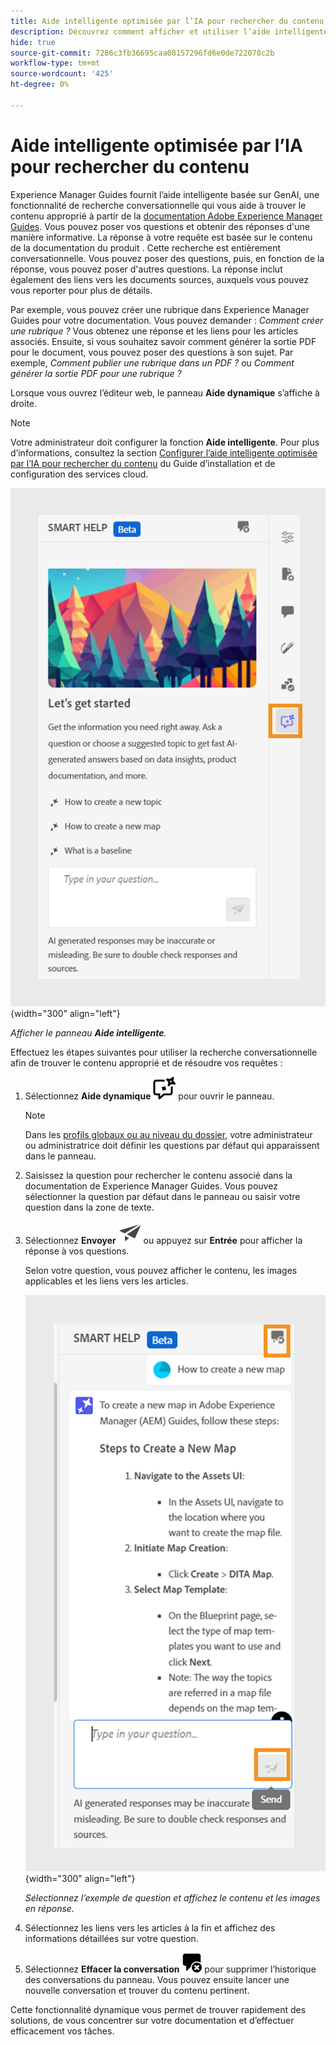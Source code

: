 ```yaml
---
title: Aide intelligente optimisée par l’IA pour rechercher du contenu
description: Découvrez comment afficher et utiliser l’aide intelligente optimisée par l’IA dans l’éditeur web.
hide: true
source-git-commit: 7286c3fb36695caa08157296fd6e0de722078c2b
workflow-type: tm+mt
source-wordcount: '425'
ht-degree: 0%

---
```


# Aide intelligente optimisée par l’IA pour rechercher du contenu



Experience Manager Guides fournit l’aide intelligente basée sur GenAI, une fonctionnalité de recherche conversationnelle qui vous aide à trouver le contenu approprié à partir de la [documentation Adobe Experience Manager Guides](https://experienceleague.adobe.com/fr/docs/experience-manager-guides/using/overview).
Vous pouvez poser vos questions et obtenir des réponses d&#39;une manière informative. La réponse à votre requête est basée sur le contenu de la documentation du produit . Cette recherche est entièrement conversationnelle. Vous pouvez poser des questions, puis, en fonction de la réponse, vous pouvez poser d&#39;autres questions. La réponse inclut également des liens vers les documents sources, auxquels vous pouvez vous reporter pour plus de détails.

Par exemple, vous pouvez créer une rubrique dans Experience Manager Guides pour votre documentation. Vous pouvez demander : *Comment créer une rubrique ?* Vous obtenez une réponse et les liens pour les articles associés. Ensuite, si vous souhaitez savoir comment générer la sortie PDF pour le document, vous pouvez poser des questions à son sujet. Par exemple, *Comment publier une rubrique dans un PDF ?* ou *Comment générer la sortie PDF pour une rubrique ?*



Lorsque vous ouvrez l’éditeur web, le panneau **Aide dynamique** s’affiche à droite.



>[!NOTE]
>
> Votre administrateur doit configurer la fonction **Aide intelligente**. Pour plus d’informations, consultez la section [Configurer l’aide intelligente optimisée par l’IA pour rechercher du contenu](/help/product-guide/cs-install-guide/conf-smart-help.md) du Guide d’installation et de configuration des services cloud.

![Panneau d’aide dynamique](images/smart-help-panel.png){width="300" align="left"}

*Afficher le panneau **Aide intelligente**.*

Effectuez les étapes suivantes pour utiliser la recherche conversationnelle afin de trouver le contenu approprié et de résoudre vos requêtes :

1. Sélectionnez **Aide dynamique** ![Icône Aide dynamique](images/smart-help-icon.svg) pour ouvrir le panneau.



   >[!NOTE]
   >
   > Dans les [profils globaux ou au niveau du dossier](/help/product-guide/cs-install-guide/conf-folder-level.md#conf-ai-guides-assistant), votre administrateur ou administratrice doit définir les questions par défaut qui apparaissent dans le panneau.

1. Saisissez la question pour rechercher le contenu associé dans la documentation de Experience Manager Guides. Vous pouvez sélectionner la question par défaut dans le panneau ou saisir votre question dans la zone de texte.

1. Sélectionnez **Envoyer** ![Icône Envoyer](images/send-icon.svg) ou appuyez sur **Entrée** pour afficher la réponse à vos questions.

   Selon votre question, vous pouvez afficher le contenu, les images applicables et les liens vers les articles.

   ![Réponse du panneau Aide intelligente](images/smart-help-panel-response.png){width="300" align="left"}


   *Sélectionnez l’exemple de question et affichez le contenu et les images en réponse.*





1. Sélectionnez les liens vers les articles à la fin et affichez des informations détaillées sur votre question.


1. Sélectionnez **Effacer la conversation** ![effacer la conversation](images/clear-conversation-icon.svg) pour supprimer l’historique des conversations du panneau. Vous pouvez ensuite lancer une nouvelle conversation et trouver du contenu pertinent.

Cette fonctionnalité dynamique vous permet de trouver rapidement des solutions, de vous concentrer sur votre documentation et d’effectuer efficacement vos tâches.
